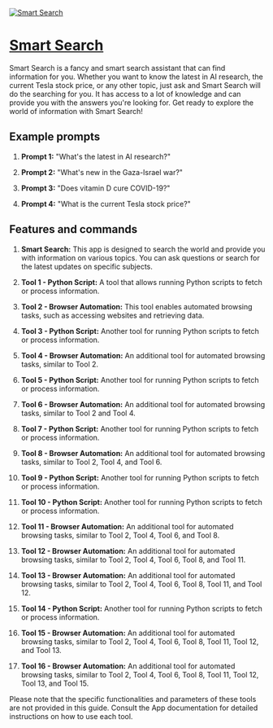 [![Smart Search](https://files.oaiusercontent.com/file-0NnwcS1gkBAyLs5n860s1giI?se=2123-10-15T20%3A18%3A49Z&sp=r&sv=2021-08-06&sr=b&rscc=max-age%3D31536000%2C%20immutable&rscd=attachment%3B%20filename%3Dcf622191-f2b0-4ee1-82ef-89e4f818ed32.png&sig=4Mfg9mUyPXkBSgArfGdbMyPwxC7dw%2BSVSrQ7TJcXwQA%3D)](https://chat.openai.com/g/g-w2eZMbfFE-smart-search)

# [Smart Search](https://chat.openai.com/g/g-w2eZMbfFE-smart-search)

Smart Search is a fancy and smart search assistant that can find information for you. Whether you want to know the latest in AI research, the current Tesla stock price, or any other topic, just ask and Smart Search will do the searching for you. It has access to a lot of knowledge and can provide you with the answers you're looking for. Get ready to explore the world of information with Smart Search!

## Example prompts

1. **Prompt 1:** "What's the latest in AI research?"

2. **Prompt 2:** "What's new in the Gaza-Israel war?"

3. **Prompt 3:** "Does vitamin D cure COVID-19?"

4. **Prompt 4:** "What is the current Tesla stock price?"

## Features and commands

1. **Smart Search:** This app is designed to search the world and provide you with information on various topics. You can ask questions or search for the latest updates on specific subjects.

2. **Tool 1 - Python Script:** A tool that allows running Python scripts to fetch or process information.

3. **Tool 2 - Browser Automation:** This tool enables automated browsing tasks, such as accessing websites and retrieving data.

4. **Tool 3 - Python Script:** Another tool for running Python scripts to fetch or process information.

5. **Tool 4 - Browser Automation:** An additional tool for automated browsing tasks, similar to Tool 2.

6. **Tool 5 - Python Script:** Another tool for running Python scripts to fetch or process information.

7. **Tool 6 - Browser Automation:** An additional tool for automated browsing tasks, similar to Tool 2 and Tool 4.

8. **Tool 7 - Python Script:** Another tool for running Python scripts to fetch or process information.

9. **Tool 8 - Browser Automation:** An additional tool for automated browsing tasks, similar to Tool 2, Tool 4, and Tool 6.

10. **Tool 9 - Python Script:** Another tool for running Python scripts to fetch or process information.

11. **Tool 10 - Python Script:** Another tool for running Python scripts to fetch or process information.

12. **Tool 11 - Browser Automation:** An additional tool for automated browsing tasks, similar to Tool 2, Tool 4, Tool 6, and Tool 8.

13. **Tool 12 - Browser Automation:** An additional tool for automated browsing tasks, similar to Tool 2, Tool 4, Tool 6, Tool 8, and Tool 11.

14. **Tool 13 - Browser Automation:** An additional tool for automated browsing tasks, similar to Tool 2, Tool 4, Tool 6, Tool 8, Tool 11, and Tool 12.

15. **Tool 14 - Python Script:** Another tool for running Python scripts to fetch or process information.

16. **Tool 15 - Browser Automation:** An additional tool for automated browsing tasks, similar to Tool 2, Tool 4, Tool 6, Tool 8, Tool 11, Tool 12, and Tool 13.

17. **Tool 16 - Browser Automation:** An additional tool for automated browsing tasks, similar to Tool 2, Tool 4, Tool 6, Tool 8, Tool 11, Tool 12, Tool 13, and Tool 15.

Please note that the specific functionalities and parameters of these tools are not provided in this guide. Consult the App documentation for detailed instructions on how to use each tool.
